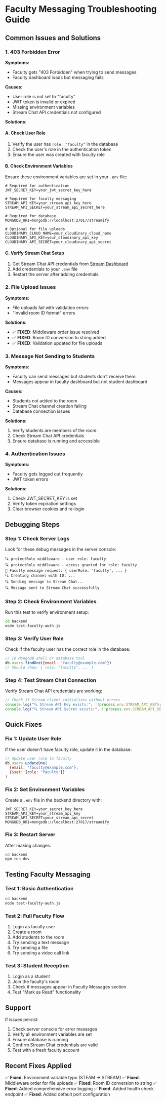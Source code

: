 # Faculty Messaging Troubleshooting Guide

## Common Issues and Solutions

### 1. 403 Forbidden Error

**Symptoms:**
- Faculty gets "403 Forbidden" when trying to send messages
- Faculty dashboard loads but messaging fails

**Causes:**
- User role is not set to "faculty"
- JWT token is invalid or expired
- Missing environment variables
- Stream Chat API credentials not configured

**Solutions:**

#### A. Check User Role
1. Verify the user has `role: "faculty"` in the database
2. Check the user's role in the authentication token
3. Ensure the user was created with faculty role

#### B. Check Environment Variables
Ensure these environment variables are set in your `.env` file:

```env
# Required for authentication
JWT_SECRET_KEY=your_jwt_secret_key_here

# Required for faculty messaging
STREAM_API_KEY=your_stream_api_key_here
STREAM_API_SECRET=your_stream_api_secret_here

# Required for database
MONGODB_URI=mongodb://localhost:27017/streamify

# Optional for file uploads
CLOUDINARY_CLOUD_NAME=your_cloudinary_cloud_name
CLOUDINARY_API_KEY=your_cloudinary_api_key
CLOUDINARY_API_SECRET=your_cloudinary_api_secret
```

#### C. Verify Stream Chat Setup
1. Get Stream Chat API credentials from [Stream Dashboard](https://dashboard.getstream.io/)
2. Add credentials to your `.env` file
3. Restart the server after adding credentials

### 2. File Upload Issues

**Symptoms:**
- File uploads fail with validation errors
- "Invalid room ID format" errors

**Solutions:**
- ✅ **FIXED**: Middleware order issue resolved
- ✅ **FIXED**: Room ID conversion to string added
- ✅ **FIXED**: Validation updated for file uploads

### 3. Message Not Sending to Students

**Symptoms:**
- Faculty can send messages but students don't receive them
- Messages appear in faculty dashboard but not student dashboard

**Causes:**
- Students not added to the room
- Stream Chat channel creation failing
- Database connection issues

**Solutions:**
1. Verify students are members of the room
2. Check Stream Chat API credentials
3. Ensure database is running and accessible

### 4. Authentication Issues

**Symptoms:**
- Faculty gets logged out frequently
- JWT token errors

**Solutions:**
1. Check JWT_SECRET_KEY is set
2. Verify token expiration settings
3. Clear browser cookies and re-login

## Debugging Steps

### Step 1: Check Server Logs
Look for these debug messages in the server console:

```
🔍 protectRole middleware - user role: faculty
🔍 protectRole middleware - access granted for role: faculty
📨 Faculty message request: { userRole: 'faculty', ... }
🔍 Creating channel with ID: ...
🔍 Sending message to Stream Chat...
🔍 Message sent to Stream Chat successfully
```

### Step 2: Check Environment Variables
Run this test to verify environment setup:

```bash
cd backend
node test-faculty-auth.js
```

### Step 3: Verify User Role
Check if the faculty user has the correct role in the database:

```javascript
// In MongoDB shell or database tool
db.users.findOne({email: "faculty@example.com"})
// Should show: { role: "faculty", ... }
```

### Step 4: Test Stream Chat Connection
Verify Stream Chat API credentials are working:

```javascript
// Check if Stream client initializes without errors
console.log("🔍 Stream API Key exists:", !!process.env.STREAM_API_KEY);
console.log("🔍 Stream API Secret exists:", !!process.env.STREAM_API_SECRET);
```

## Quick Fixes

### Fix 1: Update User Role
If the user doesn't have faculty role, update it in the database:

```javascript
// Update user role to faculty
db.users.updateOne(
  {email: "faculty@example.com"},
  {$set: {role: "faculty"}}
)
```

### Fix 2: Set Environment Variables
Create a `.env` file in the backend directory with:

```env
JWT_SECRET_KEY=your_secret_key_here
STREAM_API_KEY=your_stream_api_key
STREAM_API_SECRET=your_stream_api_secret
MONGODB_URI=mongodb://localhost:27017/streamify
```

### Fix 3: Restart Server
After making changes:

```bash
cd backend
npm run dev
```

## Testing Faculty Messaging

### Test 1: Basic Authentication
```bash
cd backend
node test-faculty-auth.js
```

### Test 2: Full Faculty Flow
1. Login as faculty user
2. Create a room
3. Add students to the room
4. Try sending a text message
5. Try sending a file
6. Try sending a video call link

### Test 3: Student Reception
1. Login as a student
2. Join the faculty's room
3. Check if messages appear in Faculty Messages section
4. Test "Mark as Read" functionality

## Support

If issues persist:
1. Check server console for error messages
2. Verify all environment variables are set
3. Ensure database is running
4. Confirm Stream Chat credentials are valid
5. Test with a fresh faculty account

## Recent Fixes Applied

✅ **Fixed**: Environment variable typo (STEAM → STREAM)
✅ **Fixed**: Middleware order for file uploads
✅ **Fixed**: Room ID conversion to string
✅ **Fixed**: Added comprehensive error logging
✅ **Fixed**: Added health check endpoint
✅ **Fixed**: Added default port configuration
